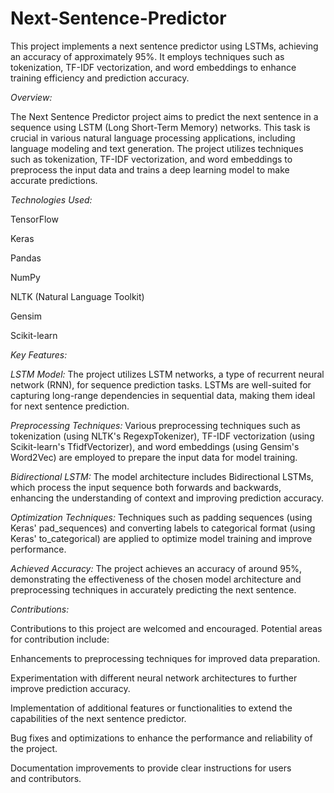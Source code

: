# Next-Sentence-Predictor

This project implements a next sentence predictor using LSTMs, achieving an accuracy of approximately 95%. It employs techniques such as tokenization, TF-IDF vectorization, and word embeddings to enhance training efficiency and prediction accuracy.

*Overview:*

The Next Sentence Predictor project aims to predict the next sentence in a sequence using LSTM (Long Short-Term Memory) networks. This task is crucial in various natural language processing applications, including language modeling and text generation. The project utilizes techniques such as tokenization, TF-IDF vectorization, and word embeddings to preprocess the input data and trains a deep learning model to make accurate predictions.

*Technologies Used:*

TensorFlow

Keras

Pandas

NumPy

NLTK (Natural Language Toolkit)

Gensim

Scikit-learn

*Key Features:*

*LSTM Model:* The project utilizes LSTM networks, a type of recurrent neural network (RNN), for sequence prediction tasks. LSTMs are well-suited for capturing long-range dependencies in sequential data, making them ideal for next sentence prediction.

*Preprocessing Techniques:* Various preprocessing techniques such as tokenization (using NLTK's RegexpTokenizer), TF-IDF vectorization (using Scikit-learn's TfidfVectorizer), and word embeddings (using Gensim's Word2Vec) are employed to prepare the input data for model training.

*Bidirectional LSTM:* The model architecture includes Bidirectional LSTMs, which process the input sequence both forwards and backwards, enhancing the understanding of context and improving prediction accuracy.

*Optimization Techniques:* Techniques such as padding sequences (using Keras' pad_sequences) and converting labels to categorical format (using Keras' to_categorical) are applied to optimize model training and improve performance.

*Achieved Accuracy:* The project achieves an accuracy of around 95%, demonstrating the effectiveness of the chosen model architecture and preprocessing techniques in accurately predicting the next sentence.

*Contributions:*

Contributions to this project are welcomed and encouraged. Potential areas for contribution include:

Enhancements to preprocessing techniques for improved data preparation.

Experimentation with different neural network architectures to further improve prediction accuracy.

Implementation of additional features or functionalities to extend the capabilities of the next sentence predictor.

Bug fixes and optimizations to enhance the performance and reliability of the project.

Documentation improvements to provide clear instructions for users and contributors.

